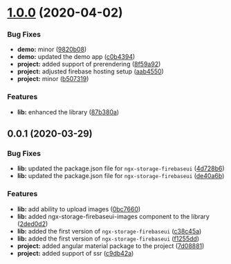# [1.0.0](https://github.com/anthonynahas/ngx-storage-firebaseui/compare/0.0.1...1.0.0) (2020-04-02)


### Bug Fixes

* **demo:** minor ([9820b08](https://github.com/anthonynahas/ngx-storage-firebaseui/commit/9820b082d0888b04332672ede13f158fd1363cfb))
* **demo:** updated the demo app ([c0b4394](https://github.com/anthonynahas/ngx-storage-firebaseui/commit/c0b439495b4393b5bab23e323aae18638da31efd))
* **project:** added support of prerendering ([8f59a92](https://github.com/anthonynahas/ngx-storage-firebaseui/commit/8f59a92b524268c6ac27fe0999f07da2ef758f00))
* **project:** adjusted firebase hosting setup ([aab4550](https://github.com/anthonynahas/ngx-storage-firebaseui/commit/aab4550b4f02ff564ff41f14a3ba4d7d9f420de9))
* **project:** minor ([b507319](https://github.com/anthonynahas/ngx-storage-firebaseui/commit/b5073198627c68e5fadd600e6f7d249385bc3cff))


### Features

* **lib:** enhanced the library ([87b380a](https://github.com/anthonynahas/ngx-storage-firebaseui/commit/87b380aa37869ce778e8d6a514d3c4d66a32d051))

## 0.0.1 (2020-03-29)


### Bug Fixes

* **lib:** updated the package.json file for `ngx-storage-firebaseui` ([4d728b6](https://github.com/anthonynahas/ngx-storage-firebaseui/commit/4d728b6b96902d1e2b1d4a670032fe93ac83bcc6))
* **lib:** updated the package.json file for `ngx-storage-firebaseui` ([de40a6b](https://github.com/anthonynahas/ngx-storage-firebaseui/commit/de40a6bb07942130520a7df0d1f9d99ade7ace36))


### Features

* **lib:** add ability to upload images ([0bc7660](https://github.com/anthonynahas/ngx-storage-firebaseui/commit/0bc76603a66bb218ddbf0140e7867bf5409f085c))
* **lib:** added ngx-storage-firebaseui-images component to the library ([2ded0d2](https://github.com/anthonynahas/ngx-storage-firebaseui/commit/2ded0d21f1616a950947e9ee7256a5d1c2aa239a))
* **lib:** added the first version of `ngx-storage-firebaseui` ([c38c45a](https://github.com/anthonynahas/ngx-storage-firebaseui/commit/c38c45a1a003823d89143875da3aff5fc682d966))
* **lib:** added the first version of `ngx-storage-firebaseui` ([f1255dd](https://github.com/anthonynahas/ngx-storage-firebaseui/commit/f1255dd29189991c4db3610a32958a4c67000bcd))
* **project:** added angular material package to the project ([7d08881](https://github.com/anthonynahas/ngx-storage-firebaseui/commit/7d088810e829bd019c46a5f213a25edb5819f40c))
* **project:** added support of ssr ([c9db42a](https://github.com/anthonynahas/ngx-storage-firebaseui/commit/c9db42a024bb064b2e63833630c0998c17686e7e))

